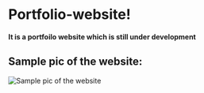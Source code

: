 # Portfolio-website!
<h4>It is a portfoilo website which is still under development</h4>
<h2>Sample pic of the website:</h2>
<img src="https://github.com/Sachin-M-at-git/Portfolio-website/assets/154078069/070a1133-84c0-4c8b-a7c5-768652b888e0" alt="Sample pic of the website">
